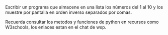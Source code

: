 Escribir un programa que almacene en una lista 
los números del 1 al 10 y los muestre por 
pantalla en orden inverso separados por comas.

Recuerda consultar los metodos y funciones de python 
en recursos como W3schools, los enlaces estan en el chat de 
wsp.

